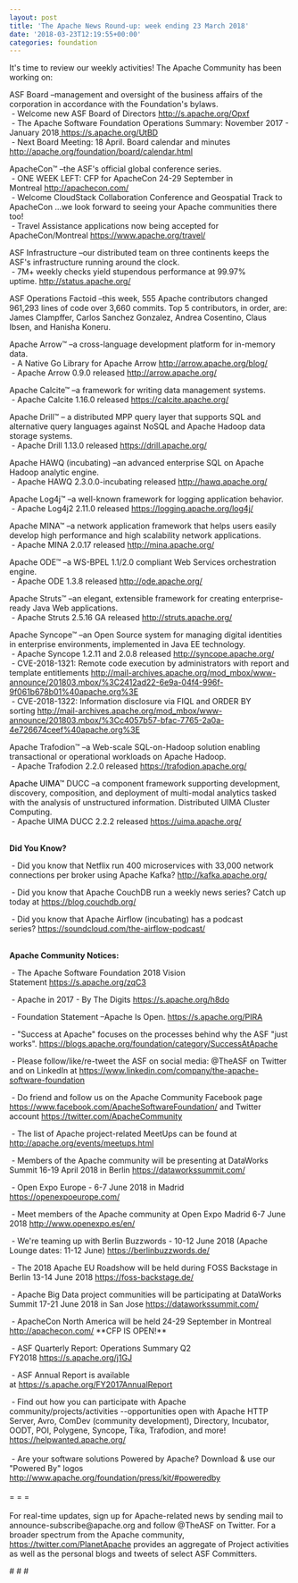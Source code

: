 ```yaml
---
layout: post
title: 'The Apache News Round-up: week ending 23 March 2018'
date: '2018-03-23T12:19:55+00:00'
categories: foundation
---
```

<div>It's time to review our weekly activities! The Apache Community has been working on:</div> 
  <div> 
    <div> 
      <p>ASF Board –management and oversight of the business affairs of the corporation in accordance with the Foundation's bylaws.<br />&nbsp;- Welcome new ASF Board of Directors&nbsp;<a href="http://s.apache.org/Opxf">http://s.apache.org/Opxf</a><br />&nbsp;-&nbsp;The Apache Software Foundation Operations Summary: November 2017 - January 2018<a href="https://s.apache.org/UtBD">&nbsp;https://s.apache.org/UtBD</a><br />&nbsp;- Next Board Meeting: 18 April. Board calendar and minutes <a href="http://apache.org/foundation/board/calendar.html">http://apache.org/foundation/board/calendar.html</a></p> 
    </div> 
    <p>ApacheCon™ –the ASF's official global conference series.<br />&nbsp;- ONE WEEK LEFT: CFP for ApacheCon 24-29 September in Montreal&nbsp;<a href="http://apachecon.com/">http://apachecon.com/</a><br />&nbsp;- Welcome CloudStack Collaboration Conference and Geospatial Track to ApacheCon ...we look forward to seeing your Apache communities there too!<br />&nbsp;- Travel Assistance applications now being accepted for ApacheCon/Montreal&nbsp;<a href="https://www.apache.org/travel/">https://www.apache.org/travel/</a></p> 
    <p>ASF Infrastructure –our distributed team on three continents keeps the ASF's infrastructure running around the clock.<br />&nbsp;- 7M+ weekly checks yield stupendous performance at 99.97% uptime.&nbsp;<a href="http://status.apache.org/">http://status.apache.org/</a></p> 
    <p>ASF Operations Factoid&nbsp;–this week, 555 Apache contributors changed 961,293 lines of code over 3,660 commits. Top 5 contributors, in order, are: James Clampffer, Carlos Sanchez Gonzalez, Andrea Cosentino, Claus Ibsen, and Hanisha Koneru.</p> 
    <p>Apache Arrow™ –a cross-language development platform for in-memory data.<br />&nbsp;-&nbsp;A Native Go Library for Apache Arrow&nbsp;<a href="http://arrow.apache.org/blog/">http://arrow.apache.org/blog/</a><br />&nbsp;- Apache Arrow 0.9.0 released&nbsp;<a href="http://arrow.apache.org/">http://arrow.apache.org/</a></p> 
    <p>Apache Calcite™ –a framework for writing data management systems.<br /><span style="white-space: pre;"> - </span>Apache Calcite 1.16.0 released&nbsp;<a href="https://calcite.apache.org/">https://calcite.apache.org/</a></p> 
    <p>Apache Drill™ –&nbsp;a distributed MPP query layer that supports SQL and alternative query languages against NoSQL and Apache Hadoop data storage systems.<br />&nbsp;- Apache Drill 1.13.0 released&nbsp;<a href="https://drill.apache.org/">https://drill.apache.org/</a></p> 
    <p>Apache HAWQ (incubating)&nbsp;–an advanced enterprise SQL on Apache Hadoop analytic engine.<br />&nbsp;-&nbsp;Apache HAWQ 2.3.0.0-incubating released&nbsp;<a href="http://hawq.apache.org/">http://hawq.apache.org/</a></p> 
    <p> </p> 
    <p> </p> 
    <p>Apache Log4j™ –a well-known framework for logging application behavior.<br />&nbsp;- Apache Log4j2 2.11.0 released&nbsp;<a href="https://logging.apache.org/log4j/">https://logging.apache.org/log4j/</a></p> 
    <p>Apache MINA™ –a network application framework that helps users easily develop high performance and high scalability network applications.<br />&nbsp;- Apache MINA 2.0.17 released <a href="http://mina.apache.org/">http://mina.apache.org/</a></p> 
    <p>Apache ODE™ –a WS-BPEL 1.1/2.0 compliant Web Services orchestration engine.<br />&nbsp;-&nbsp;Apache ODE 1.3.8 released&nbsp;<a href="http://ode.apache.org/">http://ode.apache.org/</a></p> 
    <p>Apache Struts™ –an elegant, extensible framework for creating enterprise-ready Java Web applications.<br />&nbsp;- Apache Struts 2.5.16 GA<span style="white-space: pre;">&nbsp;released <a href="http://struts.apache.org/">http://struts.apache.org/</a></span></p> 
    <p>Apache Syncope™ –an Open Source system for managing digital identities in enterprise environments, implemented in Java EE technology.<br />&nbsp;- Apache Syncope 1.2.11 and 2.0.8 released <a href="http://syncope.apache.org/">http://syncope.apache.org/</a><br />&nbsp;-&nbsp;CVE-2018-1321: Remote code execution by administrators with report and template entitlements&nbsp;<a href="http://mail-archives.apache.org/mod_mbox/www-announce/201803.mbox/%3C2412ad22-6e9a-04f4-996f-9f061b678b01%40apache.org%3E">http://mail-archives.apache.org/mod_mbox/www-announce/201803.mbox/%3C2412ad22-6e9a-04f4-996f-9f061b678b01%40apache.org%3E</a><br />&nbsp;-&nbsp;CVE-2018-1322: Information disclosure via FIQL and ORDER BY sorting&nbsp;<a href="http://mail-archives.apache.org/mod_mbox/www-announce/201803.mbox/%3Cc4057b57-bfac-7765-2a0a-4e726674ceef%40apache.org%3E">http://mail-archives.apache.org/mod_mbox/www-announce/201803.mbox/%3Cc4057b57-bfac-7765-2a0a-4e726674ceef%40apache.org%3E</a></p> 
    <p> </p> 
    <p>Apache Trafodion™ –a Web-scale SQL-on-Hadoop solution enabling transactional or operational workloads on Apache Hadoop.<br />&nbsp;- Apache Trafodion 2.2.0 released&nbsp;<a href="https://trafodion.apache.org/">https://trafodion.apache.org/</a></p> 
    <p><font color="#000000"><a href="https://trafodion.apache.org/"></a>Apache UIMA</font>™ DUCC –a component framework supporting development, discovery, composition, and deployment of multi-modal analytics tasked with the analysis of unstructured information.&nbsp;Distributed UIMA Cluster Computing.<br /><font color="#000000">&nbsp;-&nbsp;</font>Apache UIMA DUCC 2.2.2 released&nbsp;<a href="https://uima.apache.org/">https://uima.apache.org/</a><br /><br /></p> 
    <p><strong>Did You Know?</strong></p> 
    <div> 
      <p>&nbsp;- Did you know that Netflix run 400 microservices with 33,000 network connections per broker using Apache Kafka?&nbsp;<a href="http://kafka.apache.org/">http://kafka.apache.org/</a></p> 
      <p>&nbsp;- Did you know that Apache CouchDB run a weekly news&nbsp;series? Catch up today at&nbsp;<a href="https://blog.couchdb.org/">https://blog.couchdb.org/</a></p> 
      <p>&nbsp;- Did you know that Apache Airflow (incubating) has a podcast series?&nbsp;<a href="https://soundcloud.com/the-airflow-podcast/">https://soundcloud.com/the-airflow-podcast/</a><br /><br /></p> 
    </div> 
    <div><strong>Apache Community Notices:</strong></div> 
    <p>&nbsp;- The Apache Software Foundation 2018 Vision Statement&nbsp;<a href="https://s.apache.org/zqC3">https://s.apache.org/zqC3</a></p> 
    <p>&nbsp;- Apache in 2017 - By The Digits&nbsp;<a href="https://s.apache.org/h8do">https://s.apache.org/h8do</a></p> 
    <p>&nbsp;- Foundation Statement –Apache Is Open. <a href="https://s.apache.org/PIRA">https://s.apache.org/PIRA</a></p> 
    <div> 
      <p>&nbsp;- &quot;Success at Apache&quot; focuses on the processes behind why the ASF &quot;just works&quot;. <a href="https://blogs.apache.org/foundation/category/SuccessAtApache">https://blogs.apache.org/foundation/category/SuccessAtApache</a></p> 
    </div> 
    <div> 
      <p>&nbsp;- Please follow/like/re-tweet the ASF on social media: @TheASF on Twitter and on LinkedIn at <a href="https://www.linkedin.com/company/the-apache-software-foundation">https://www.linkedin.com/company/the-apache-software-foundation</a></p> 
      <p>&nbsp;- Do friend and follow us on the Apache Community Facebook page <a href="https://www.facebook.com/ApacheSoftwareFoundation/">https://www.facebook.com/ApacheSoftwareFoundation/</a> and Twitter account <a href="https://twitter.com/ApacheCommunity">https://twitter.com/ApacheCommunity</a></p> 
    </div> 
    <div> 
      <p><a href="https://feathercast.apache.org/"></a></p> 
    </div> 
    <div> 
      <p>&nbsp;- The list of Apache project-related MeetUps can be found at <a href="https://twitter.com/ApacheCommunity">http://apache.org/events/meetups.html</a></p> 
      <p>&nbsp;- Members of the Apache community will be presenting at DataWorks Summit 16-19 April 2018 in Berlin&nbsp;<a href="https://dataworkssummit.com/">https://dataworkssummit.com/</a></p> 
      <p>&nbsp;- Open Expo Europe - 6-7 June 2018 in Madrid <a href="https://openexpoeurope.com/">https://openexpoeurope.com/</a></p> 
      <p>&nbsp;- Meet members of the Apache community at Open Expo Madrid 6-7 June 2018&nbsp;<a href="http://www.openexpo.es/en/">http://www.openexpo.es/en/</a></p> 
      <p>&nbsp;- We're teaming up with Berlin Buzzwords - 10-12 June 2018 (Apache Lounge dates: 11-12 June) <a href="https://berlinbuzzwords.de/">https://berlinbuzzwords.de/</a></p> 
      <p>&nbsp;- The 2018 Apache EU Roadshow will be held during FOSS Backstage in Berlin 13-14 June 2018&nbsp;<a href="https://foss-backstage.de/">https://foss-backstage.de/</a></p> 
    </div> 
    <div> 
      <p>&nbsp;- Apache Big Data project communities will be participating at DataWorks Summit 17-21 June 2018 in San Jose <a href="https://dataworkssummit.com/">https://dataworkssummit.com/</a></p> 
      <p>&nbsp;- ApacheCon North America&nbsp;will be held 24-29 September in Montreal <a href="http://apachecon.com/">http://apachecon.com/</a>&nbsp;**CFP IS OPEN!**</p> 
      <p>&nbsp;- ASF Quarterly Report: Operations Summary Q2 FY2018&nbsp;<a href="https://s.apache.org/j1GJ">https://s.apache.org/j1GJ</a></p> 
    </div> 
    <div> 
      <p>&nbsp;- ASF Annual Report is available at&nbsp;<a href="https://s.apache.org/FY2017AnnualReport">https://s.apache.org/FY2017AnnualReport</a></p> 
    </div> 
    <div>&nbsp;- Find out how you can participate with Apache community/projects/activities --opportunities open with Apache HTTP Server, Avro, ComDev (community development), Directory, Incubator, OODT, POI, Polygene, Syncope, Tika, Trafodion, and more! <a href="https://helpwanted.apache.org/">https://helpwanted.apache.org/</a></div> 
    <div><br /></div> 
    <div>&nbsp;- Are your software solutions Powered by Apache? Download &amp; use our &quot;Powered By&quot; logos <a href="http://www.apache.org/foundation/press/kit/#poweredby">http://www.apache.org/foundation/press/kit/#poweredby</a></div> 
    <div><br /></div> 
    <div>= = =</div> 
    <div><br /></div> 
    <div>For real-time updates, sign up for Apache-related news by sending mail to announce-subscribe@apache.org and follow @TheASF on Twitter. For a broader spectrum from the Apache community, <a href="https://twitter.com/PlanetApache">https://twitter.com/PlanetApache</a> provides an aggregate of Project activities as well as the personal blogs and tweets of select ASF Committers.</div> 
    <p># # #</p> 
  </div>
